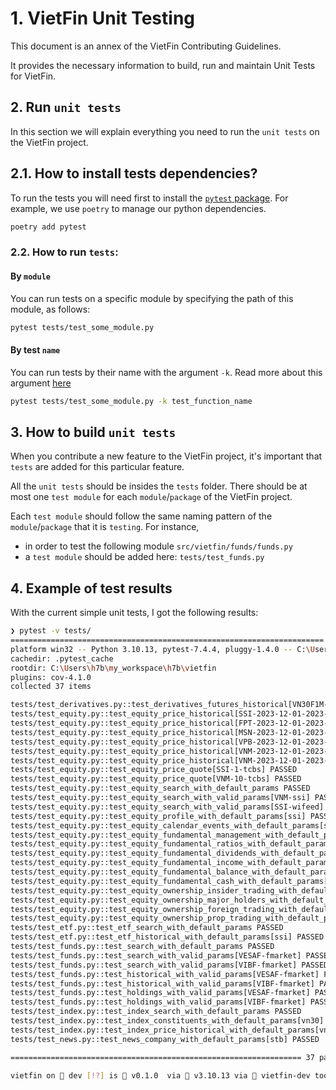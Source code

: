 # 1. VietFin Unit Testing

This document is an annex of the VietFin Contributing Guidelines.

It provides the necessary information to build, run and maintain Unit Tests for VietFin.

## 2. Run `unit tests`

In this section we will explain everything you need to run the `unit tests` on the VietFin project.

## 2.1. How to install tests dependencies?

To run the tests you will need first to install the [`pytest` package](https://docs.pytest.org/en/7.1.x/index.html). For example, we use `poetry` to manage our python dependencies.

```bash
poetry add pytest
```

### 2.2. How to run `tests`:

#### By `module`

You can run tests on a specific module by specifying the path of this module, as follows:

```bash
pytest tests/test_some_module.py
```

#### By test `name`

You can run tests by their name with the argument `-k`. Read more about this argument [here](https://docs.pytest.org/en/7.1.x/example/markers.html#using-k-expr-to-select-tests-based-on-their-name)

```bash
pytest tests/test_some_module.py -k test_function_name
```

## 3. How to build `unit tests`

When you contribute a new feature to the VietFin project, it's important that `tests` are added for this particular feature.

All the `unit tests` should be insides the `tests` folder. There should be at most one `test module` for each `module`/`package` of the VietFin project.

Each `test module` should follow the same naming pattern of the `module`/`package` that it is `testing`. For instance,

- in order to test the following module `src/vietfin/funds/funds.py`
- a `test module` should be added here: `tests/test_funds.py`

## 4. Example of test results

With the current simple unit tests, I got the following results:

```bash
❯ pytest -v tests/
====================================================================== test session starts =======================================================================
platform win32 -- Python 3.10.13, pytest-7.4.4, pluggy-1.4.0 -- C:\Users\h7b\miniconda3\envs\vietfin-dev\python.exe
cachedir: .pytest_cache
rootdir: C:\Users\h7b\my_workspace\h7b\vietfin
plugins: cov-4.1.0
collected 37 items

tests/test_derivatives.py::test_derivatives_futures_historical[VN30F1M-2023-07-01-2023-12-31-tcbs] PASSED                                                   [  2%]
tests/test_equity.py::test_equity_price_historical[SSI-2023-12-01-2023-12-10-1m-dnse] PASSED                                                                [  5%]
tests/test_equity.py::test_equity_price_historical[FPT-2023-12-01-2023-12-10-15m-dnse] PASSED                                                               [  8%]
tests/test_equity.py::test_equity_price_historical[MSN-2023-12-01-2023-12-10-30m-dnse] PASSED                                                               [ 10%]
tests/test_equity.py::test_equity_price_historical[VPB-2023-12-01-2023-12-10-1h-dnse] PASSED                                                                [ 13%]
tests/test_equity.py::test_equity_price_historical[VNM-2023-12-01-2023-12-10-1d-dnse] PASSED                                                                [ 16%]
tests/test_equity.py::test_equity_price_historical[VNM-2023-12-01-2023-12-10-1d-tcbs] PASSED                                                                [ 18%]
tests/test_equity.py::test_equity_price_quote[SSI-1-tcbs] PASSED                                                                                            [ 21%]
tests/test_equity.py::test_equity_price_quote[VNM-10-tcbs] PASSED                                                                                           [ 24%]
tests/test_equity.py::test_equity_search_with_default_params PASSED                                                                                         [ 27%]
tests/test_equity.py::test_equity_search_with_valid_params[VNM-ssi] PASSED                                                                                  [ 29%]
tests/test_equity.py::test_equity_search_with_valid_params[SSI-wifeed] PASSED                                                                               [ 32%]
tests/test_equity.py::test_equity_profile_with_default_params[ssi] PASSED                                                                                   [ 35%]
tests/test_equity.py::test_equity_calendar_events_with_default_params[ssi] PASSED                                                                           [ 37%]
tests/test_equity.py::test_equity_fundamental_management_with_default_params[ssi] PASSED                                                                    [ 40%]
tests/test_equity.py::test_equity_fundamental_ratios_with_default_params[acb] PASSED                                                                        [ 43%]
tests/test_equity.py::test_equity_fundamental_dividends_with_default_params[acb] PASSED                                                                     [ 45%]
tests/test_equity.py::test_equity_fundamental_income_with_default_params[acb] PASSED                                                                        [ 48%]
tests/test_equity.py::test_equity_fundamental_balance_with_default_params[acb] PASSED                                                                       [ 51%]
tests/test_equity.py::test_equity_fundamental_cash_with_default_params[acb] PASSED                                                                          [ 54%]
tests/test_equity.py::test_equity_ownership_insider_trading_with_default_params[fpt] PASSED                                                                 [ 56%]
tests/test_equity.py::test_equity_ownership_major_holders_with_default_params[fpt] PASSED                                                                   [ 59%]
tests/test_equity.py::test_equity_ownership_foreign_trading_with_default_params[fpt] PASSED                                                                 [ 62%]
tests/test_equity.py::test_equity_ownership_prop_trading_with_default_params[fpt] PASSED                                                                    [ 64%]
tests/test_etf.py::test_etf_search_with_default_params PASSED                                                                                               [ 67%]
tests/test_etf.py::test_etf_historical_with_default_params[ssi] PASSED                                                                                      [ 70%]
tests/test_funds.py::test_search_with_default_params PASSED                                                                                                 [ 72%]
tests/test_funds.py::test_search_with_valid_params[VESAF-fmarket] PASSED                                                                                    [ 75%]
tests/test_funds.py::test_search_with_valid_params[VIBF-fmarket] PASSED                                                                                     [ 78%]
tests/test_funds.py::test_historical_with_valid_params[VESAF-fmarket] PASSED                                                                                [ 81%]
tests/test_funds.py::test_historical_with_valid_params[VIBF-fmarket] PASSED                                                                                 [ 83%]
tests/test_funds.py::test_holdings_with_valid_params[VESAF-fmarket] PASSED                                                                                  [ 86%]
tests/test_funds.py::test_holdings_with_valid_params[VIBF-fmarket] PASSED                                                                                   [ 89%]
tests/test_index.py::test_index_search_with_default_params PASSED                                                                                           [ 91%]
tests/test_index.py::test_index_constituents_with_default_params[vn30] PASSED                                                                               [ 94%]
tests/test_index.py::test_index_price_historical_with_default_params[vn30] PASSED                                                                           [ 97%]
tests/test_news.py::test_news_company_with_default_params[stb] PASSED                                                                                       [100%]

================================================================= 37 passed in 61.03s (0:01:01) ================================================================== 

vietfin on  dev [!?] is 󰏗 v0.1.0  via  v3.10.13 via  vietfin-dev took 1m1s
```